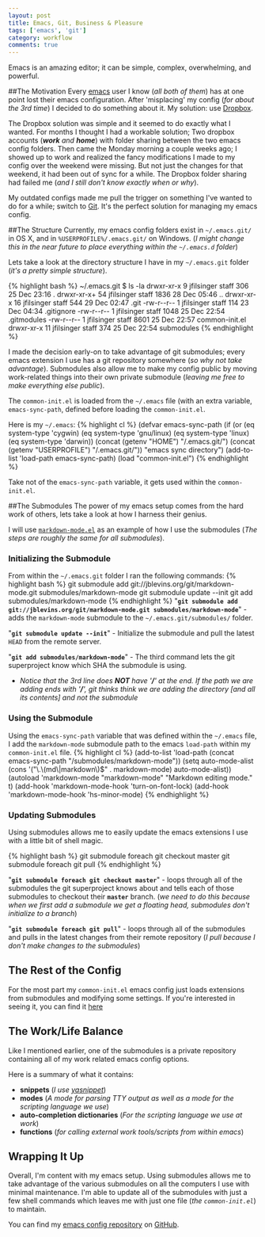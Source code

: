 ```yaml
---
layout: post
title: Emacs, Git, Business & Pleasure
tags: ['emacs', 'git']
category: workflow
comments: true
---
```

Emacs is an amazing editor; it can be simple, complex, overwhelming, and powerful.

##The Motivation
Every [emacs](http://www.gnu.org/software/emacs/) user I know (_all both of them_)
has at one point lost their emacs configuration.  After 'misplacing' my config (_for about the 3rd
time_) I decided to do something about it.   My solution: use [Dropbox](http://dropbox.com).

The Dropbox solution was simple and it seemed to do exactly what I wanted.
For months I thought I had a workable solution;  Two dropbox accounts (_**work** and **home**_) with folder sharing 
between the two emacs config folders.  Then came the Monday morning a couple weeks ago; I showed up
to work and realized the fancy modifications I made to my config over the weekend were missing.
But not just the changes for that weekend,  it had been out of sync for a while.  The Dropbox folder
sharing had failed me (_and I still don't know exactly when or why_).

My outdated configs made me pull the trigger on something I've wanted to do for a while; switch to [Git](http://git-scm.com/).
It's the perfect solution for managing my emacs config.


##The Structure
Currently, my emacs config folders exist in `~/.emacs.git/` in OS X, and in `%USERPROFILE%/.emacs.git/` on Windows. (_I
might change this in the near future to place everything within the `~/.emacs.d` folder_)

Lets take a look at the directory structure I have in my `~/.emacs.git` folder (_it's a pretty simple structure_).

{% highlight bash %}
~/.emacs.git $ ls -la
drwxr-xr-x   9 jfilsinger  staff   306 25 Dec 23:16 .
drwxr-xr-x+ 54 jfilsinger  staff  1836 28 Dec 05:46 ..
drwxr-xr-x  16 jfilsinger  staff   544 29 Dec 02:47 .git
-rw-r--r--   1 jfilsinger  staff   114 23 Dec 04:34 .gitignore
-rw-r--r--   1 jfilsinger  staff  1048 25 Dec 22:54 .gitmodules
-rw-r--r--   1 jfilsinger  staff  8601 25 Dec 22:57 common-init.el
drwxr-xr-x  11 jfilsinger  staff   374 25 Dec 22:54 submodules
{% endhighlight %}

I made the decision early-on to take advantage of git submodules; every emacs extension I use
has a git repository somewhere (_so why not take advantage_).   Submodules also allow me to make my config
public by moving work-related things into their own private submodule (_leaving me free to make everything else public_).

The `common-init.el` is loaded from the `~/.emacs` file (with an extra variable, `emacs-sync-path`, defined before loading the `common-init.el`.

Here is my `~/.emacs`:
{% highlight cl %}
(defvar emacs-sync-path (if (or (eq system-type 'cygwin)
			     (eq system-type 'gnu/linux)
			     (eq system-type 'linux)
			     (eq system-type 'darwin))
			  (concat (getenv "HOME") "/.emacs.git/")
			  (concat (getenv "USERPROFILE") "/.emacs.git/"))
  "emacs sync directory")
(add-to-list 'load-path emacs-sync-path)
(load "common-init.el")
{% endhighlight %}

Take not of the `emacs-sync-path` variable, it gets used within the `common-init.el`.

##The Submodules
The power of my emacs setup comes from the hard work of others,  lets take a look at how I harness their genius.

I will use [`markdown-mode.el`](http://jblevins.org/projects/markdown-mode/) as an example of how I use the submodules (_The steps are roughly the same for all submodules_).

### Initializing the Submodule
From within the `~/.emacs.git` folder I ran the following commands:
{% highlight bash %}
git submodule add git://jblevins.org/git/markdown-mode.git submodules/markdown-mode
git submodule update --init
git add submodules/markdown-mode
{% endhighlight %}
"**`git submodule add git://jblevins.org/git/markdown-mode.git submodules/markdown-mode`**" - adds the `markdown-mode` submodule to the `~/.emacs.git/submodules/` folder.

"**`git submodule update --init`**" - Initialize the submodule and pull the latest `HEAD` from the remote server.

"**`git add submodules/markdown-mode`**" - The third command lets the git superproject know which SHA the submodule is using. 

* _Notice that the 3rd line does **NOT** have '**/**' at the end.  If the path we are adding ends with '**/**', git thinks think we are adding the directory [and all its contents] and not the submodule_

### Using the Submodule
Using the `emacs-sync-path` variable that was defined within the `~/.emacs` file, I add the `markdown-mode` submodule
path to the emacs `load-path` within my `common-init.el` file.
{% highlight cl %}
(add-to-list 'load-path (concat emacs-sync-path "/submodules/markdown-mode"))
(setq auto-mode-alist 
	(cons '("\\.\\(md\\|markdown\\)$" . markdown-mode) auto-mode-alist))
(autoload 'markdown-mode "markdown-mode" "Markdown editing mode." t)
(add-hook 'markdown-mode-hook 'turn-on-font-lock)
(add-hook 'markdown-mode-hook 'hs-minor-mode)
{% endhighlight %}

### Updating Submodules
Using submodules allows me to easily update the emacs extensions I use with a little bit of shell magic.

{% highlight bash %}
git submodule foreach git checkout master
git submodule foreach git pull
{% endhighlight %}

"**`git submodule foreach git checkout master`**" - loops through all of the submodules the git superproject knows about and tells each of those submodules
to checkout their **`master`** branch. (_we need to do this because when we first add a submodule we get a floating head, submodules
don't initialize to a branch_)

"**`git submodule foreach git pull`**" - loops through all of the submodules and pulls in the latest changes from their remote repository (_I pull because I don't make changes to the submodules_)

## The Rest of the Config
For the most part my `common-init.el` emacs config just loads extensions from submodules and modifying some settings.
If you're interested in seeing it,  you can find it [here](https://github.com/filsinger/emacs-config/blob/master/common-init.el)

## The Work/Life Balance 
Like I mentioned earlier, one of the submodules is a private repository containing all of my work related emacs config options.

Here is a summary of what it contains:

* **snippets** (_I use [yasnippet](https://github.com/capitaomorte/yasnippet)_)
* **modes** (_A mode for parsing TTY output as well as a mode for the scripting language we use_)
* **auto-completion dictionaries** (_For the scripting language we use at work_)
* **functions** (_for calling external work tools/scripts from within emacs_)

## Wrapping It Up
Overall,  I'm content with my emacs setup.  Using submodules allows me to take advantage of the various
submodules on all the computers I use with minimal maintenance. I'm able to update all of the submodules
with just a few shell commands which leaves me with just one file (_the `common-init.el`_) to maintain.

You can find my [emacs config repository](https://github.com/filsinger/emacs-config) on [GitHub](https://github.com).



